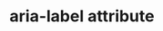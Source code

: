 ---
{
  "title": "aria-label attribute",
  "description": "Defines a string value that labels the current element. See related aria-labelledby.",
  "category": "aria",
  "keywords": [
    "aria-label attribute"
  ],
  "last_test_date": "2019-09-16",
  "test_results_url": "https://a11ysupport.io/tech/aria/aria-label_attribute",
  "stats": {
    "jaws": {
      "chrome": {
        "77": "y",
        "84": "y"
      },
      "ie": {
        "11": "y"
      },
      "firefox": {
        "69": "y",
        "77": "y",
        "79": "y"
      }
    },
    "narrator": {
      "edge": {
        "44": "a",
        "83": "a",
        "84": "a"
      }
    },
    "nvda": {
      "chrome": {
        "77": "y",
        "84": "y"
      },
      "firefox": {
        "69": "y",
        "77": "y",
        "79": "y"
      }
    },
    "orca": {
      "firefox": {
        "69": "y",
        "77": "y",
        "79": "y"
      }
    },
    "talkback": {
      "and_chr": {
        "77": "y",
        "84": "y"
      }
    },
    "vo_ios": {
      "ios_saf": {
        "13.4.1": "y",
        "13.1": "y",
        "13.6": "y"
      }
    },
    "vo_macos": {
      "safari": {
        "13.1.1": "y",
        "13.0.1": "y",
        "13.1.2": "y"
      }
    },
    "dragon_win": {
      "chrome": {
        "77": "a"
      }
    },
    "va_and": {
      "and_chr": {
        "77": "a"
      }
    },
    "vc_macos": {
      "safari": {
        "13.0.2": "a"
      }
    },
    "vc_ios": {
      "ios_saf": {
        "13.1": "a"
      }
    },
    "wsr": {
      "edge": {
        "44": null
      },
      "chrome": {
        "77": "a"
      }
    }
  },
  "links": {
    "NVDA: button name change not conveyed": "https://github.com/nvaccess/nvda/issues/11224",
    "ARIA spec for aria-label": "https://www.w3.org/TR/wai-aria-1.1/#aria-label"
  }
}
---
